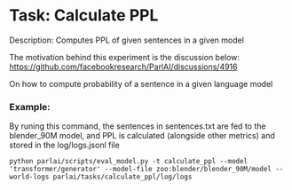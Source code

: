 Task: Calculate PPL
==============
Description: Computes PPL of given sentences in a given model

The motivation behind this experiment is the discussion below:
https://github.com/facebookresearch/ParlAI/discussions/4916

On how to compute probability of a sentence in a given language model

### Example:
By runing this command, the sentences in sentences.txt are fed to the
blender_90M model, and PPL is calculated (alongside other metrics) and
stored in the log/logs.jsonl file
 ```shell 
python parlai/scripts/eval_model.py -t calculate_ppl --model 'transformer/generator' --model-file zoo:blender/blender_90M/model --world-logs parlai/tasks/calculate_ppl/log/logs
 ```
